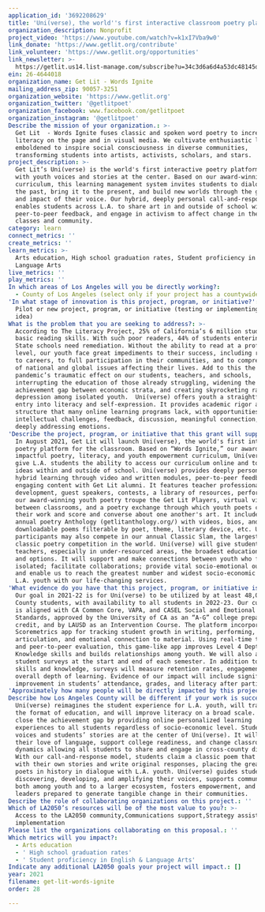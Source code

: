```yaml
---
application_id: '3692208629'
title: 'Uni(verse), the world''s first interactive classroom poetry platform'
organization_description: Nonprofit
project_video: 'https://www.youtube.com/watch?v=k1xI7Vba9w0'
link_donate: 'https://www.getlit.org/contribute'
link_volunteer: 'https://www.getlit.org/opportunities'
link_newsletter: >-
  https://getlit.us14.list-manage.com/subscribe?u=34c3d6a6d4a53dc48145d88b5&id=a92bfa8739
ein: 26-4644018
organization_name: Get Lit - Words Ignite
mailing_address_zip: 90057-3251
organization_website: 'https://www.getlit.org'
organization_twitter: '@getlitpoet'
organization_facebook: www.facebook.com/getlitpoet
organization_instagram: '@getlitpoet'
Describe the mission of your organization.: >-
  Get Lit  - Words Ignite fuses classic and spoken word poetry to increase teen
  literacy on the page and in visual media. We cultivate enthusiastic learners
  emboldened to inspire social consciousness in diverse communities,
  transforming students into artists, activists, scholars, and stars.
project_description: >-
  Get Lit’s Uni(verse) is the world's first interactive poetry platform designed
  with youth voices and stories at the center. Based on our award-winning
  curriculum, this learning management system invites students to dialogue with
  the past, bring it to the present, and build new worlds through the gravity
  and impact of their voice. Our hybrid, deeply personal call-and-response model
  enables students across L.A. to share art in and outside of school with
  peer-to-peer feedback, and engage in activism to affect change in their
  classes and community.
category: learn
connect_metrics: ''
create_metrics: ''
learn_metrics: >-
  Arts education, High school graduation rates, Student proficiency in English &
  Language Arts
live_metrics: ''
play_metrics: ''
In which areas of Los Angeles will you be directly working?:
  - County of Los Angeles (select only if your project has a countywide benefit)
'In what stage of innovation is this project, program, or initiative?': >-
  Pilot or new project, program, or initiative (testing or implementing a new
  idea)
What is the problem that you are seeking to address?: >-
  According to The Literacy Project, 25% of California’s 6 million students lack
  basic reading skills. With such poor readers, 44% of students entering Cal
  State schools need remediation. Without the ability to read at a proficient
  level, our youth face great impediments to their success, including roadblocks
  to careers, to full participation in their communities, and to comprehension
  of national and global issues affecting their lives. Add to this the COVID-19
  pandemic’s traumatic effect on our students, teachers, and schools,
  interrupting the education of those already struggling, widening the
  achievement gap between economic strata, and creating skyrocketing rates of
  depression among isolated youth.  Uni(verse) offers youth a straightforward
  entry into literacy and self-expression. It provides academic rigor and
  structure that many online learning programs lack, with opportunities for
  intellectual challenges, feedback, discussion, meaningful connection, and
  deeply addressing emotions.
'Describe the project, program, or initiative that this grant will support to address the problem identified.': >-
  In August 2021, Get Lit will launch Uni(verse), the world's first interactive
  poetry platform for the classroom. Based on “Words Ignite,” our award-winning,
  impactful poetry, literacy, and youth empowerment curriculum, Uni(verse) will
  give L.A. students the ability to access our curriculum online and to exchange
  ideas within and outside of school. Uni(verse) provides deeply personalized,
  hybrid learning through video and written modules, peer-to-peer feedback, and
  engaging content with Get Lit alumni. It features teacher professional
  development, guest speakers, contests, a library of resources, performances by
  our award-winning youth poetry troupe the Get Lit Players, virtual visits
  between classrooms, and a poetry exchange through which youth poets can share
  their work and score and converse about one another's art. It includes our
  annual poetry Anthology (getlitanthology.org/) with videos, bios, and
  downloadable poems filterable by poet, theme, literary device, etc. Uni(verse)
  participants may also compete in our annual Classic Slam, the largest youth
  classic poetry competition in the world. Uni(verse) will give students and
  teachers, especially in under-resourced areas, the broadest educational access
  and options. It will support and make connections between youth who feel
  isolated; facilitate collaborations; provide vital socio-emotional outlets;
  and enable us to reach the greatest number and widest socio-economic strata of
  L.A. youth with our life-changing services.
'What evidence do you have that this project, program, or initiative is or will be successful, and how will you define and measure success?': >-
  Our goal in 2021-22 is for Uni(verse) to be utilized by at least 48,000 L.A.
  County students, with availability to all students in 2022-23. Our curriculum
  is aligned with CA Common Core, VAPA, and CASEL Social and Emotional Learning
  Standards, approved by the University of CA as an “A-G” college preparatory
  credit, and by LAUSD as an Intervention Course. The platform incorporates our
  Scoremetrics app for tracking student growth in writing, performing,
  articulation, and emotional connection to material. Using real-time teacher
  and peer-to-peer evaluation, this game-like app improves Level 4 Depth of
  Knowledge skills and builds relationships among youth. We will also administer
  student surveys at the start and end of each semester. In addition to artistic
  skills and knowledge, surveys will measure retention rates, engagement, and
  overall depth of learning. Evidence of our impact will include significant
  improvement in students’ attendance, grades, and literacy after participation.
'Approximately how many people will be directly impacted by this project, program, or initiative?': '48000'
Describe how Los Angeles County will be different if your work is successful.: >-
  Uni(verse) reimagines the student experience for L.A. youth, will transform
  the format of education, and will improve literacy on a broad scale. It will
  close the achievement gap by providing online personalized learning
  experiences to all students regardless of socio-economic level. Students’
  voices and students’ stories are at the center of Uni(verse). It will ignite
  their love of language, support college readiness, and change classroom
  dynamics allowing all students to share and engage in cross-county dialogue.
  With our call-and-response model, students claim a classic poem that resonates
  with their own stories and write original responses, placing the greatest
  poets in history in dialogue with L.A. youth. Uni(verse) guides students in
  discovering, developing, and amplifying their voices, supports communicating
  both among youth and to a larger ecosystem, fosters empowerment, and develops
  leaders prepared to generate tangible change in their communities.
Describe the role of collaborating organizations on this project.: ''
Which of LA2050’s resources will be of the most value to you?: >-
  Access to the LA2050 community,Communications support,Strategy assistance and
  implementation
Please list the organizations collaborating on this proposal.: ''
Which metrics will you impact?:
  - Arts education
  - ' High school graduation rates'
  - ' Student proficiency in English & Language Arts'
Indicate any additional LA2050 goals your project will impact.: []
year: 2021
filename: get-lit-words-ignite
order: 28

---
```

